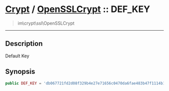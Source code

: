 # [Crypt](crypt.md) / [OpenSSLCrypt](crypt-OpenSSLCrypt.md) :: DEF_KEY
 > im\crypt\ssl\OpenSSLCrypt
____

## Description
Default Key

## Synopsis
```php
public DEF_KEY = 'db067721fd2d08f329b4e27e71656c0470da6fae483b47f1114b17ec8ef1239d6f509ef536e149f5a4c2af45edbf49c7f2cabec24de1a74121b3a6534c9572e0'
```
